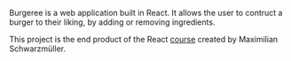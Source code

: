 Burgeree is a web application built in React. It allows the user to contruct a burger to their liking, by adding or removing ingredients.

This project is the end product of the React [course](https://www.udemy.com/course/react-the-complete-guide-incl-redux/) created by Maximilian Schwarzmüller.